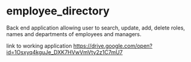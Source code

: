 # employee_directory
Back end application allowing user to search, update, add, delete roles, names and departments of employees and managers.


link to working application
https://drive.google.com/open?id=1Osxyq4kguJe_DXK7HVwVmVty2z1C7mU7
